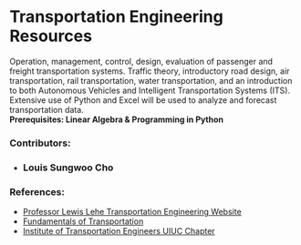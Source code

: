 # Transportation Engineering Resources
Operation, management, control, design, evaluation of passenger and freight transportation systems. Traffic theory, introductory road design, air transportation, rail transportation, water transportation, and an introduction to both Autonomous Vehicles and Intelligent Transportation Systems (ITS). Extensive use of Python and Excel will be used to analyze and forecast transportation data. </br>
**Prerequisites: Linear Algebra & Programming in Python**

### Contributors:
- ### Louis Sungwoo Cho 

### References:
- [Professor Lewis Lehe Transportation Engineering Website](https://trafficvis.com/)
- [Fundamentals of Transportation](https://en.wikibooks.org/wiki/Fundamentals_of_Transportation)
- [Institute of Transportation Engineers UIUC Chapter](https://ite.cee.illinois.edu/)
